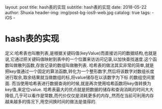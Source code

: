 layout:     post
title:      hash表的实现
subtitle:   hash表的实现
date:       2018-05-22
author:     Shuxia
header-img: img/post-bg-ios9-web.jpg
catalog: true
tags:
    - iOS -

# hash表的实现
定义:哈希表也叫散列表,是根据关键码值(keyValue)而直接访问的数据结构,也就是说,它通过把关键码值映射到表中的一个位置来访访问记录,以加快查找速度.这个函数叫做散列函数,存放记录的数组叫做散列表.
哈希表的做法其实非常的简单,就是把key值通过一个固定的算法函数,转化为一个整形数字,然后将该数字对数组长度进行取余,取余结果就当做数组的标,将value储存在以该数字为下标 的数组空间里面.
而当使用哈希表进行数据查询的时候,就是再次使用哈希函数将key值转换为key值,来定位value.
哈希表最大的优点就是把数据的储存和查询消耗的时间大大降低,几乎可以看作是常数,而代价仅仅是消耗更多的内存,,然而在当前可利用内存越来越多的情况下,用空间换时间的做法是值得的.
